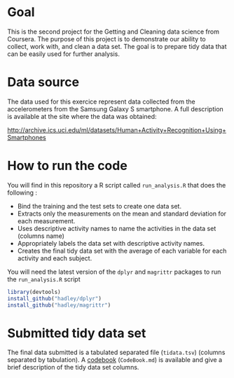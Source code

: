 
# Goal

This is the second project for the Getting and Cleaning data science from Coursera.
The purpose of this project is to demonstrate our ability to collect, work with, and clean a data set. 
The goal is to prepare tidy data that can be easily used for further analysis. 

# Data source

The data used for this exercice represent data collected from the accelerometers from the Samsung Galaxy S smartphone. 
A full description is available at the site where the data was obtained: 

<http://archive.ics.uci.edu/ml/datasets/Human+Activity+Recognition+Using+Smartphones> 

# How to run the code

You will find in this repository a R script called `run_analysis.R` that does the following : 
-   Bind the training and the test sets to create one data set.
-   Extracts only the measurements on the mean and standard deviation for each measurement.
-   Uses descriptive activity names to name the activities in the data set (columns name)
-   Appropriately labels the data set with descriptive activity names.
-   Creates the final tidy data set with the average of each variable for each activity and each subject.

You will need the latest version of the `dplyr` and `magrittr` packages to run the `run_analysis.R` script

```R
library(devtools)
install_github("hadley/dplyr")
install_github("hadley/magrittr")
```

# Submitted tidy data set

The final data submitted is a tabulated separated file (`tidata.tsv`) (columns separated by tabulation).
A [codebook](https://github.com/dickoa/TidyData/blob/master/CodeBook.md) (`CodeBook.md`) is available and give a brief description of the tidy
data set columns.
